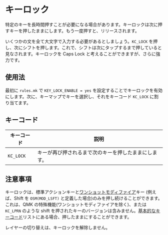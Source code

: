 # キーロック

<!---
  original document: 0.8.134:docs/feature_key_lock.md
  git diff 0.8.134 HEAD -- docs/feature_key_lock.md | cat
-->

特定のキーを長時間押すことが必要になる場合があります。キーロックは次に押すキーを押したままにします。もう一度押すと、リリースされます。

いくつかの文を全て大文字で入力する必要があるとしましょう。`KC_LOCK` を押し、次にシフトを押します。これで、シフトは次にタップするまで押していると見なされます。キーロックを Caps Lock と考えることができますが、さらに強力です。

## 使用法

最初に `rules.mk` で `KEY_LOCK_ENABLE = yes` を設定することでキーロックを有効にします。次に、キーマップでキーを選択し、それをキーコード `KC_LOCK` に割り当てます。

## キーコード

| キーコード | 説明 |
|---------|--------------------------------------------------------------|
| `KC_LOCK` | キーが再び押されるまで次のキーを押したままにします。 |

## 注意事項

キーロックは、標準アクションキーと[ワンショットモディファイア](one_shot_keys)キー (例えば、Shift を `OSM(MOD_LSFT)` と定義した場合)のみを押し続けることができます。
これは、QMK の特殊機能(ワンショットモディファイアを除く)、または `KC_LPRN` のような shift を押されたキーのバージョンは含みません。[基本的なキーコード](keycodes_basic)リストにある場合、押したままにすることができます。

レイヤーの切り替えは、キーロックを解除しません。
